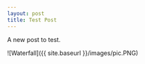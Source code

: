 ```yaml
---
layout: post
title: Test Post
---
```


A new post to test.

![Waterfall]({{ site.baseurl }}/images/pic.PNG)
